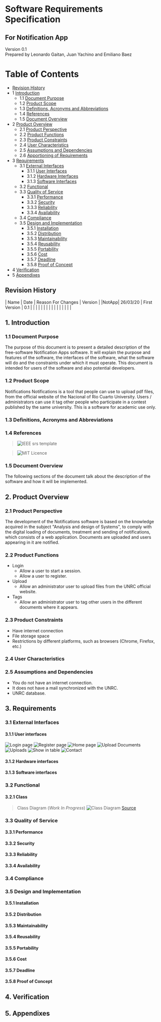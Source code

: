 # Software Requirements Specification
## For Notification App

Version 0.1   
Prepared by Leonardo Gaitan, Juan Yachino and Emiliano Baez
<date created>  

Table of Contents
=================
* [Revision History](#revision-history)
* 1 [Introduction](#1-introduction)
  * 1.1 [Document Purpose](#11-document-purpose)
  * 1.2 [Product Scope](#12-product-scope)
  * 1.3 [Definitions, Acronyms and Abbreviations](#13-definitions-acronyms-and-abbreviations)
  * 1.4 [References](#14-references)
  * 1.5 [Document Overview](#15-document-overview)
* 2 [Product Overview](#2-product-overview)
  * 2.1 [Product Perspective](#21-product-perspective)
  * 2.2 [Product Functions](#22-product-functions)
  * 2.3 [Product Constraints](#23-product-constraints)
  * 2.4 [User Characteristics](#24-user-characteristics)
  * 2.5 [Assumptions and Dependencies](#25-assumptions-and-dependencies)
  * 2.6 [Apportioning of Requirements](#26-apportioning-of-requirements)
* 3 [Requirements](#3-requirements)
  * 3.1 [External Interfaces](#31-external-interfaces)
    * 3.1.1 [User Interfaces](#311-user-interfaces)
    * 3.1.2 [Hardware Interfaces](#312-hardware-interfaces)
    * 3.1.3 [Software Interfaces](#313-software-interfaces)
  * 3.2 [Functional](#32-functional)
  * 3.3 [Quality of Service](#33-quality-of-service)
    * 3.3.1 [Performance](#331-performance)
    * 3.3.2 [Security](#332-security)
    * 3.3.3 [Reliability](#333-reliability)
    * 3.3.4 [Availability](#334-availability)
  * 3.4 [Compliance](#34-compliance)
  * 3.5 [Design and Implementation](#35-design-and-implementation)
    * 3.5.1 [Installation](#351-installation)
    * 3.5.2 [Distribution](#352-distribution)
    * 3.5.3 [Maintainability](#353-maintainability)
    * 3.5.4 [Reusability](#354-reusability)
    * 3.5.5 [Portability](#355-portability)
    * 3.5.6 [Cost](#356-cost)
    * 3.5.7 [Deadline](#357-deadline)
    * 3.5.8 [Proof of Concept](#358-proof-of-concept)
* 4 [Verification](#4-verification)
* 5 [Appendixes](#5-appendixes)

## Revision History
| Name |  Date    | Reason For Changes  | Version   |
|NotApp| 26/03/20 | First Version       |   0.1     |
|      |          |                     |           |
|      |          |                     |           |
|      |          |                     |           |

## 1. Introduction

### 1.1 Document Purpose
The purpose of this document is to present a detailed description of the free-software Notification Apps software. It will explain the purpose and features of the software, the interfaces of the software, what the software will do and the constraints under which it must operate. This document is intended for users of the software and also potential developers.
### 1.2 Product Scope
Notifications Notifications is a tool that people can use to upload pdf files, from the official website of the Nacional of Rio Cuarto University. Users / administrators can use it tag other people who participate in a contest published by the same university.
This is a software for academic use only.
### 1.3 Definitions, Acronyms and Abbreviations


### 1.4 References
> ![IEEE srs template](https://ieeexplore.ieee.org/document/278253)

> ![MIT Licence](https://opensource.org/licenses/MIT)  

### 1.5 Document Overview
The following sections of the document talk about the description of the software and how it will be implemented.

## 2. Product Overview


### 2.1 Product Perspective
The development of the Notifications software is based on the knowledge acquired in the subject "Analysis and design of Systems", to comply with the digital loading of documents, treatment and sending of notifications, which consists of a web application. Documents are uploaded and users appearing in it are notified.

### 2.2 Product Functions
* Login
  - Allow a user to start a session.
  - Allow a user to register.
* Upload
  - Allow an administrator user to upload files from the UNRC official website.
* Tags
  - Allow an administrator user to tag other users in the different documents where it appears.

### 2.3 Product Constraints
* Have internet connection
* File storage space
* Restrictions by different platforms, such as browsers (Chrome, Firefox, etc.)

### 2.4 User Characteristics

### 2.5 Assumptions and Dependencies
* You do not have an internet connection.
* It does not have a mail synchronized with the UNRC.
* UNRC database.

## 3. Requirements


### 3.1 External Interfaces


#### 3.1.1 User interfaces
![Login page](resources/login.png)
![Register page](resources/register.png)
![Home page](resources/home.png)
![Upload Documents](resources/documents.png)
![Uploads](resources/upload.png)
![Show in table](resources/show.png)
![Contact](resources/contact.png)

#### 3.1.2 Hardware interfaces


#### 3.1.3 Software interfaces


### 3.2 Functional
#### 3.2.1 Class
> Class Diagram (*Work In Progress*)
![Class Diagram](https://app.genmymodel.com/api/projects/_EhBYMHO0EeqHBZyMlFJVZw/diagrams/_EhBYM3O0EeqHBZyMlFJVZw/jpeg)
[Source](https://app.genmymodel.com/api/repository/juanyachino/TP%20AyDS2020)

### 3.3 Quality of Service

#### 3.3.1 Performance

#### 3.3.2 Security

#### 3.3.3 Reliability

#### 3.3.4 Availability

### 3.4 Compliance

### 3.5 Design and Implementation

#### 3.5.1 Installation

#### 3.5.2 Distribution

#### 3.5.3 Maintainability

#### 3.5.4 Reusability

#### 3.5.5 Portability

#### 3.5.6 Cost

#### 3.5.7 Deadline

#### 3.5.8 Proof of Concept

## 4. Verification

## 5. Appendixes

